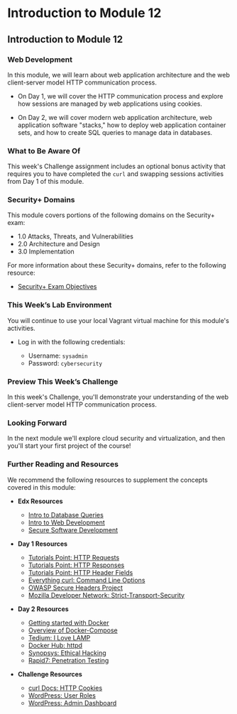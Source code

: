 # Introduction to Module 12

## Introduction to Module 12

### Web Development

In this module, we will learn about web application architecture and the web client-server model HTTP communication process.

- On Day 1, we will cover the HTTP communication process and explore how sessions are managed by web applications using cookies.

- On Day 2, we will cover modern web application architecture, web application software "stacks," how to deploy web application container sets, and how to create SQL queries to manage data in databases.

### What to Be Aware Of

This week's Challenge assignment includes an optional bonus activity that requires you to have completed the `curl` and swapping sessions activities from Day 1 of this module.

### Security+ Domains

This module covers portions of the following domains on the Security+ exam:

- 1.0 Attacks, Threats, and Vulnerabilities 
- 2.0 Architecture and Design 
- 3.0 Implementation

For more information about these Security+ domains, refer to the following resource: 
- [Security+ Exam Objectives](https://comptiacdn.azureedge.net/webcontent/docs/default-source/exam-objectives/comptia-security-sy0-601-exam-objectives-(2-0).pdf?sfvrsn=8c5889ff_2)

### This Week’s Lab Environment

You will continue to use your local Vagrant virtual machine for this module's activities.

- Log in with the following credentials:
  
  - Username: `sysadmin`
  - Password: `cybersecurity`

### Preview This Week’s Challenge

In this week's Challenge, you'll demonstrate your understanding of the web client-server model HTTP communication process.

### Looking Forward

In the next module we'll explore cloud security and virtualization, and then you'll start your first project of the course!

### Further Reading and Resources

We recommend the following resources to supplement the concepts covered in this module:

- **Edx Resources**
  - [Intro to Database Queries](https://www.edx.org/course/introduction-to-database-queries?index=product_value_experiment_a&queryID=16d10850f9bdb8499087200d8537bc08&position=12)
  - [Intro to Web Development](https://www.edx.org/course/introduction-to-cloud-development-with-html5-css3-and-javascript?index=product_value_experiment_a&queryID=2bfa33d488d7c1ed23d84a8a0c98e3d5&position=1)
  - [Secure Software Development](https://www.edx.org/course/secure-software-development-requirements-design-and-reuse?index=product_value_experiment_a&queryID=8a714741ff50e8e8bfb2dcb0f24cc29b&position=24)

- **Day 1 Resources**

  - [Tutorials Point: HTTP Requests](https://www.tutorialspoint.com/http/http_requests.htm)
  - [Tutorials Point: HTTP Responses](https://www.tutorialspoint.com/http/http_responses.htm)
  - [Tutorials Point: HTTP Header Fields](https://www.tutorialspoint.com/http/http_header_fields.htm)
  - [Everything curl: Command Line Options](https://ec.haxx.se/cmdline/cmdline-options)
  - [OWASP Secure Headers Project](https://owasp.org/www-project-secure-headers/)
  - [Mozilla Developer Network: Strict-Transport-Security](https://developer.mozilla.org/en-US/docs/Web/HTTP/Headers/Strict-Transport-Security)

- **Day 2 Resources**

  - [Getting started with Docker](https://docs.docker.com/get-started/)
  - [Overview of Docker-Compose](https://docs.docker.com/compose/)
  - [Tedium: I Love LAMP](https://tedium.co/2019/10/01/lamp-stack-php-mysql-apache-history/)
  - [Docker Hub: httpd](https://hub.docker.com/_/httpd)
  - [Synopsys: Ethical Hacking](https://www.synopsys.com/glossary/what-is-ethical-hacking.html)
  - [Rapid7: Penetration Testing](https://www.rapid7.com/fundamentals/penetration-testing/)

- **Challenge Resources**

  - [curl Docs: HTTP Cookies](https://curl.haxx.se/docs/http-cookies.html)
  - [WordPress: User Roles](https://wordpress.com/support/user-roles/#list-of-user-roles)
  - [WordPress: Admin Dashboard](https://wordpress.com/support/dashboard/)
